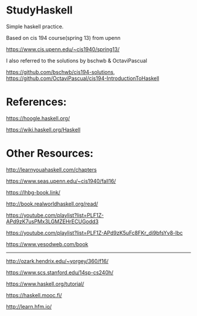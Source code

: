# StudyHaskell

Simple haskell practice.

Based on cis 194 course(spring 13) from upenn

https://www.cis.upenn.edu/~cis1940/spring13/

I also referred to the solutions by bschwb & OctaviPascual

https://github.com/bschwb/cis194-solutions, https://github.com/OctaviPascual/cis194-IntroductionToHaskell


# References:

https://hoogle.haskell.org/

https://wiki.haskell.org/Haskell



 # Other Resources:

 http://learnyouahaskell.com/chapters
 
 https://www.seas.upenn.edu/~cis1940/fall16/
 
 https://lhbg-book.link/
 
 http://book.realworldhaskell.org/read/
 
 https://youtube.com/playlist?list=PLF1Z-APd9zK7usPMx3LGMZEHrECUGodd3
 
 https://youtube.com/playlist?list=PLF1Z-APd9zK5uFc8FKr_di9bfsYv8-lbc
  
 https://www.yesodweb.com/book

---
 
 http://ozark.hendrix.edu/~yorgey/360/f16/
 
 https://www.scs.stanford.edu/14sp-cs240h/
 
 https://www.haskell.org/tutorial/
 
 https://haskell.mooc.fi/
 
 http://learn.hfm.io/
 
